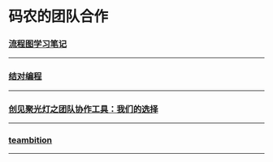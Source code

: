 码农的团队合作
==============

### [流程图学习笔记](flowchart)

---

### [结对编程](pair-program)

---

### [创见聚光灯之团队协作工具：我们的选择](select-tools)

---

### [teambition](teambition)

---
